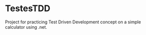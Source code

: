 # TestesTDD
Project for practicing Test Driven Development concept on a simple calculator using .net.
